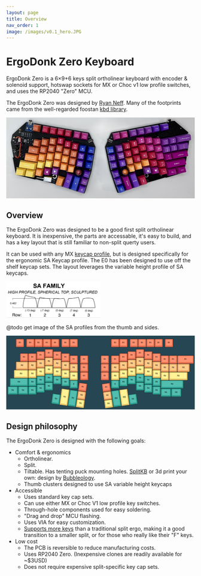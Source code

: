 ```yaml
---
layout: page
title: Overview
nav_order: 1
image: /images/v0.1_hero.JPG
---
```


# ErgoDonk Zero Keyboard

ErgoDonk Zero is a 6×9+6 keys split ortholinear keyboard with encoder & solenoid support, hotswap sockets for MX or Choc v1 low profile switches, and uses the RP2040 "Zero" MCU.

The ErgoDonk Zero was designed by [Ryan Neff](https://github.com/JellyTitan). Many of the footprints came from the well-regarded foostan [kbd library](https://github.com/foostan/kbd). 

<a href="images/v0.1_hero.JPG"><img src="images/v0.1_hero.JPG" alt="Ergodonk Zero split keyboaard v0.1 hero image"> </a>
## Overview
The ErgoDonk Zero was designed to be a good first split ortholinear keyboard. It is inexpensive, the parts are accessable, it's easy to build, and has a key layout that is still familiar to non-split querty users. 

It can be used with any MX [keycap profile](https://www.reddit.com/r/MechanicalKeyboards/comments/j484j5/keycap_profiles_i_compiled_a_direct_comparison/), but is designed specifically for the ergonomic SA Keycap profile. The E0 has been designed to use off the shelf keycap sets. The layout leverages the variable height profile of SA keycaps. 

<a href="images/sa_heights.png"><img src="images/sa_heights.png" alt="SA Keycap row heights" width="50%"> </a>

@todo get image of the SA profiles from the thumb and sides.

[<img src="images/ErgoDonk_row_heights.png" alt="ErgoDonk Zero row heights represented by keyboard-layout-editor.com">](http://www.keyboard-layout-editor.com/##@_backcolor=%23264653&name=ErgoDonk%20Zero%20Keycap%20heights&author=https%2F:%2F%2F%2F%2Fgithub.com%2F%2Fjellytitan%3B&@_y:0.25&x:1&c=%23e76f51&a:7%3B&=R1&_x:0.25%3B&=R1&=R1&=R1&=R1&_x:0.25%3B&=R1&=R1&_x:4%3B&=R1&=R1&_x:0.25%3B&=R1&=R1&=R1&=R1&_x:0.25%3B&=R1%3B&@_y:0.25&x:4.5%3B&=R1&_x:10%3B&=R1%3B&@_y:-0.75&x:3.5%3B&=R1&_x:1%3B&=R1&_x:8%3B&=R1&_x:1%3B&=R1%3B&@_y:-0.75&x:1.5%3B&=R1&=R1&_x:3%3B&=R1&_x:6%3B&=R1&_x:3%3B&=R1%3B&@_y:-0.75&x:7.5%3B&=R1&_x:0.25%3B&=R1&_x:1.5%3B&=R1&_x:0.25%3B&=R1&_x:5%3B&=R1&=R1&_w:2%3B&=R1%3B&@_y:-0.75&x:4.5&c=%23f4a261%3B&=R2&_x:10%3B&=R2%3B&@_y:-0.75&x:3.5%3B&=R2&_x:1%3B&=R2&_x:8%3B&=R2&_x:1%3B&=R2%3B&@_y:-0.75&x:1&w:1.5%3B&=R2&=R2&_x:3%3B&=R2&_x:6%3B&=R2&_x:3%3B&=R2%3B&@_y:-0.75&x:7.5%3B&=R2&_x:0.25&c=%23e76f51%3B&=R1&_x:1.5%3B&=R1&_x:0.25&c=%23f4a261%3B&=R2&_x:5%3B&=R2&=R2&_w:1.5%3B&=R2%3B&@_y:-0.75&x:4.5&c=%23e9c46a%3B&=R3&_x:10%3B&=R3%3B&@_y:-0.75&x:3.5%3B&=R3&_x:1&n:true%3B&=R3&_x:8&n:true%3B&=R3&_x:1%3B&=R3%3B&@_y:-0.75&x:0.75&w:1.75%3B&=R3&=R3&_x:3%3B&=R3&_x:6%3B&=R3&_x:3%3B&=R3%3B&@_y:-0.75&x:7.5%3B&=R3&_x:0.25&c=%23e76f51%3B&=R1&_x:1.5%3B&=R1&_x:0.25&c=%23e9c46a%3B&=R3&_x:5%3B&=R3&_w:2.25%3B&=R3%3B&@_y:-0.75&x:4.5&c=%232a9d8f%3B&=R4&_x:10%3B&=R4%3B&@_y:-0.75&x:3.5%3B&=R4&_x:1%3B&=R4&_x:8%3B&=R4&_x:1%3B&=R4%3B&@_y:-0.75&x:0.25&w:2.25%3B&=R4&=R4&_x:3%3B&=R4&_x:6%3B&=R4&_x:3%3B&=R4%3B&@_y:-0.75&x:7.5%3B&=E&_x:4%3B&=E&_x:5&w:2.75%3B&=R4%3B&@_y:-0.75&x:4.5&p=R1%3B&=R4&_x:10%3B&=R4%3B&@_y:-0.75&x:3.5%3B&=R4&_x:12%3B&=R4%3B&@_y:-0.75&w:1.25%3B&=R4&_w:1.25%3B&=R4&=R4&_x:14%3B&=R4%3B&@_y:-0.75&x:18.5&w:1.25%3B&=R4&_w:1.25%3B&=R4%3B&@_r:8&rx:10.6&ry:1&y:4.75&x:-1.3000000000000007&c=%23e76f51%3B&=R1%3B&@_x:-3.3&c=%23e9c46a&h:2%3B&=R3&_c=%232a9d8f&h:2%3B&=R4&_c=%23f4a261%3B&=R2%3B&@_y:-0.25&x:-4.3&c=%232a9d8f&h:1.25%3B&=R4%3B&@_y:-0.75&x:-1.3000000000000007&c=%23e9c46a%3B&=R3%3B&@_r:-8&y:-3&x:0.09999999999999964&c=%23e76f51%3B&=R1%3B&@_x:0.09999999999999964&c=%23f4a261%3B&=R2&_c=%232a9d8f&fa@:4%3B&h:2%3B&=R4&_c=%23e9c46a&f:4&h:2%3B&=R3%3B&@_y:-0.25&x:3.0999999999999996&c=%232a9d8f&f:3&h:1.25%3B&=R4%3B&@_y:-0.75&x:0.09999999999999964&c=%23e9c46a%3B&=R3)

## Design philosophy
The ErgoDonk Zero is designed with the following goals:
* Comfort & ergonomics
  * Ortholinear.
  * Split.
  * Tiltable. Has tenting puck mounting holes. [SplitKB](https://splitkb.com/products/tenting-puck) or 3d print your own: design by [
Bubbleology](https://www.printables.com/model/235433-tenting-puck-for-keyboard-tripod-mount/comments/943096).
  * Thumb clusters designed to use SA variable height keycaps
* Accessible
  * Uses standard key cap sets. 
  * Can use either MX or Choc V1 low profile key switches.
  * Through-hole components used for easy soldering.
  * "Drag and drop" MCU flashing.
  * Uses VIA for easy customization.
  * [Supports more keys](http://www.keyboard-layout-editor.com/#/gists/ac776db3b0deef94de51943c384cfdfc) than a traditional split ergo, making it a good transition to a smaller split, or for those who really like their "F" keys.
* Low cost
  * The PCB is reversible to reduce manufacturing costs.
  * Uses RP2040 Zero. (Inexpensive clones are readily available for ~$3USD)
  * Does not require expensive split-specific key cap sets.
